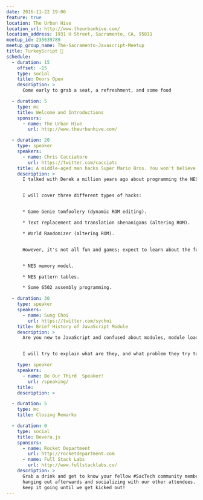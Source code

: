 ```yaml
---
date: 2016-11-22 19:00
feature: true
location: The Urban Hive
location_url: http://www.theurbanhive.com/
location_address: 1931 H Street, Sacramento, CA, 95811
meetup_id: 235639789
meetup_group_name: The-Sacramento-Javascript-Meetup
title: TurkeyScript 🦃
schedule:
  - duration: 15
    offset: -15
    type: social
    title: Doors Open
    description: >
      Come early to grab a seat, a refreshment, and some food

  - duration: 5
    type: mc
    title: Welcome and Introductions
    sponsors:
      - name: The Urban Hive
        url: http://www.theurbanhive.com/

  - duration: 20
    type: speaker
    speakers:
      - name: Chris Cacciatore
        url: https://twitter.com/cacciatc
    title: A middle-aged man hacks Super Mario Bros. You won't believe what happens next.
    description: >
      I talked with Derek a million years ago about programming the NES and he said that that could be a fun talk. I still would like to try that someday, but in the interim I propose something a little more fun--hacking SMB1 for the NES!


      I will cover three different types of hacks:


      * Game Genie tomfoolery (dynamic ROM editing).

      * Text replacement and translation shenanigans (altering ROM).

      * World Randomizer (altering ROM).


      However, it's not all fun and games; expect to learn about the following topics:


      * NES memory model.

      * NES pattern tables.

      * Some 6502 assembly programming.

  - duration: 30
    type: speaker
    speakers:
      - name: Sung Choi
        url: https://twitter.com/sychoi
    title: Brief History of JavaScript Module
    description: >
      Are you new to JavaScript and confused about modules, module loaders and module bundlers? Or you have been writing JavaScript code for a while, but can’t get a grip of the jargons about module? You heard about the jargons like CommonJS, AMD, Browserify, SystemJS, Webpack, JSPM, etc., but don’t understand why we need them?


      I will try to explain what are they, and what problem they try to solve, and how they solve the problem.

    type: speaker
    speakers:
      - name: Be Our Third  Speaker!
        url: /speaking/
    title:
    description: >

  - duration: 5
    type: mc
    title: Closing Remarks

  - duration: 0
    type: social
    title: Bevera.js
    sponsors:
      - name: Rocket Department
        url: http://rocketdepartment.com
      - name: Full Stack Labs
        url: http://www.fullstacklabs.co/
    description: >
      Grab a drink and get to know your fellow #SacTech community members by
      hanging out afterwards and socializing with our other attendees. We'll
      keep it going until we get kicked out!
---
```

